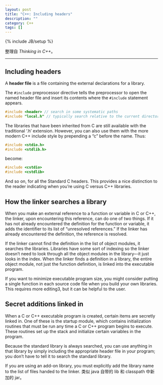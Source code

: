 ```yaml
---
layout: post
title: "C++: Including headers"
description: ""
category: C++
tags: []
---
```

{% include JB/setup %}

整理自 _Thinking in C++_。

-----

## Including headers

A **header file** is a file containing the external declarations for a library.

The `#include` preprocessor directive tells the preprocessor to open the named header file and insert its contents where the `#include` statement appears.

```cpp
#include <header> // search in some systematic paths
#include "local.h" // typically search relative to the current directory. If not found, reprocessed as <local.h>
```

The libraries that have been inherited from C are still available with the traditional ‘.h’ extension. However, you can also use them with the more modern C++ include style by prepending a “c” before the name. Thus:

```cpp
#include <stdio.h>
#include <stdlib.h>
```

become:

```cpp
#include <cstdio>
#include <cstdlib>
```

And so on, for all the Standard C headers. This provides a nice distinction to the reader indicating when you’re using C versus C++ libraries.

## How the linker searches a library

When you make an external reference to a function or variable in C or C++, the linker, upon encountering this reference, can do one of two things. If it has not already encountered the definition for the function or variable, it adds the identifier to its list of “unresolved references.” If the linker has already encountered the definition, the reference is resolved.

If the linker cannot find the definition in the list of object modules, it searches the libraries. Libraries have some sort of indexing so the linker doesn’t need to look through all the object modules in the library–-it just looks in the index. When the linker finds a definition in a library, the entire object module, not just the function definition, is linked into the executable program.

If you want to minimize executable program size, you might consider putting a single function in each source code file when you build your own libraries. This requires more editing3, but it can be helpful to the user.

## Secret additions linked in

When a C or C++ executable program is created, certain items are secretly linked in. One of these is the startup module, which contains initialization routines that must be run any time a C or C++ program begins to execute. These routines set up the stack and initialize certain variables in the program.

Because the standard library is always searched, you can use anything in that library by simply including the appropriate header file in your program; you don’t have to tell it to search the standard library.

If you are using an add-on library, you must explicitly add the library name to the list of files handed to the linker. 类似 java 自带的 lib 和 classpath 中新加的 jar。